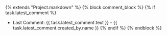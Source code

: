 {% extends "Project.markdown" %}
{% block comment_block %}
{% if task.latest_comment %}
* Last Comment: {{ task.latest_comment.text }} - {{ task.latest_comment.created_by.name }}
{% endif %}
{% endblock %}
